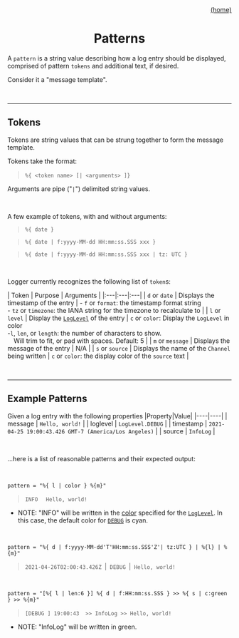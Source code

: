<div id="top" align="right"><a href="https://github.com/auturge/logger#top">(home)</a></div>

# <h1 align="center">Patterns</h1> #

A `pattern` is a string value describing how a log entry should be displayed, comprised of pattern `tokens` and additional text, if desired.

Consider it a "message template".

<br>

----

## Tokens ##

Tokens are string values that can be strung together to form the message template.

Tokens take the format:

> ```%{ <token name> [```&#8203;```| <arguments> ]}```

Arguments are pipe ("`|`") delimited string values.

<br>

A few example of tokens, with and without arguments:

> ```%{ date }```

> ```%{ date | f:yyyy-MM-dd HH:mm:ss.SSS xxx }```

> ```%{ date | f:yyyy-MM-dd HH:mm:ss.SSS xxx | tz: UTC }```

<br>

Logger currently recognizes the following list of `token`s:

<a id="tokens-table"></a>
| Token | Purpose | Arguments |
|:---|:---|:---|
| `d` or `date` | Displays the timestamp of the entry | - `f` or `format`: the timestamp format string<br>- `tz` or `timezone`: the IANA string for the timezone to recalculate to |
| `l` or `level` | Display the [`LogLevel`](#loglevels) of the entry | `c` or `color`: Display the `LogLevel` in color<br>-`l`, `len`, or `length`: the number of characters to show.<br>&emsp;Will trim to fit, or pad with spaces. Default: 5 |
| `m` or `message` | Displays the message of the entry | N/A |
| `s` or `source` | Displays the name of the `Channel` being written | `c` or `color`: the display color of the `source` text |

<br>

----

## Example Patterns ##

Given a log entry with the following properties
|Property|Value|
|----|----|
| message | ```Hello, world!``` |
| loglevel | ```LogLevel.DEBUG``` |
| timestamp | ```2021-04-25 19:00:43.426 GMT-7 (America/Los Angeles)``` |
| source | ```InfoLog``` |

<br>

...here is a list of reasonable patterns and their expected output:

<br>

```pattern = "%{ l | color } %{m}"```
>```INFO```&nbsp;&emsp;```Hello, world!```

- NOTE: "INFO" will be written in the [color](./api/loglevel.md#log-levels) specified for the [`LogLevel`](./api/loglevel.md#log-levels). In this case, the default color for [`DEBUG`](./api/loglevel.md#log-levels) is cyan.

<br>

```pattern = "%{ d | f:yyyy-MM-dd'T'HH:mm:ss.SSS'Z'| tz:UTC } | %{l} | %{m}"```
> ```2021-04-26T02:00:43.426Z```&ensp;&#x7c;&ensp;```DEBUG```&ensp;&#x7c;``` Hello, world!```

<br>

```pattern = "[%{ l | len:6 }] %{ d | f:HH:mm:ss.SSS } >> %{ s | c:green } >> %{m}"```
> ```[DEBUG ] 19:00:43```&ensp;&ensp;```>> InfoLog >> Hello, world!```

- NOTE: "InfoLog" will be written in green.
<br>
